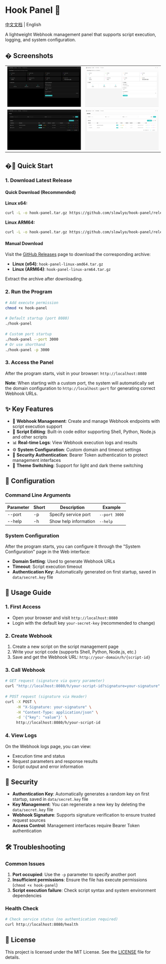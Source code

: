 # Hook Panel 🎯

[中文文档](README_zh.md) | English

A lightweight Webhook management panel that supports script execution, logging, and system configuration.

## � Screenshots

<table>
  <tr>
    <td><img src="./screenshot/home.png" alt="Home Page" width="400"/></td>
    <td><img src="./screenshot/home1.png" alt="Home Page Dark Theme" width="400"/></td>
  </tr>
  <tr>
    <td><img src="./screenshot/scripts.png" alt="Scripts Management" width="400"/></td>
    <td><img src="./screenshot/scripts1.png" alt="Scripts Management Dark Theme" width="400"/></td>
  </tr>
</table>

## �🚀 Quick Start

### 1. Download Latest Release

#### Quick Download (Recommended)

**Linux x64:**
```bash
curl -L -o hook-panel.tar.gz https://github.com/slowlyo/hook-panel/releases/latest/download/hook-panel-linux-amd64.tar.gz && tar -xzf hook-panel.tar.gz && rm hook-panel.tar.gz
```

**Linux ARM64:**
```bash
curl -L -o hook-panel.tar.gz https://github.com/slowlyo/hook-panel/releases/latest/download/hook-panel-linux-arm64.tar.gz && tar -xzf hook-panel.tar.gz && rm hook-panel.tar.gz
```

#### Manual Download

Visit the [GitHub Releases](https://github.com/slowlyo/hook-panel/releases/latest) page to download the corresponding archive:

- **Linux (x64)**: `hook-panel-linux-amd64.tar.gz`
- **Linux (ARM64)**: `hook-panel-linux-arm64.tar.gz`

Extract the archive after downloading.

### 2. Run the Program

```bash
# Add execute permission
chmod +x hook-panel

# Default startup (port 8080)
./hook-panel

# Custom port startup
./hook-panel --port 3000
# Or use shorthand
./hook-panel -p 3000
```

### 3. Access the Panel

After the program starts, visit in your browser: `http://localhost:8080`

**Note**: When starting with a custom port, the system will automatically set the domain configuration to `http://localhost:port` for generating correct Webhook URLs.

## ✨ Key Features

- 🎯 **Webhook Management**: Create and manage Webhook endpoints with script execution support
- 📝 **Script Editing**: Built-in code editor supporting Shell, Python, Node.js and other scripts
- 📊 **Real-time Logs**: View Webhook execution logs and results
- ⚙️ **System Configuration**: Custom domain and timeout settings
- 🔐 **Security Authentication**: Bearer Token authentication to protect management interfaces
- 🌙 **Theme Switching**: Support for light and dark theme switching

## 🔧 Configuration

### Command Line Arguments

| Parameter | Short | Description | Example |
|-----------|-------|-------------|---------|
| --port | -p | Specify service port | `--port 3000` |
| --help | -h | Show help information | `--help` |

### System Configuration

After the program starts, you can configure it through the "System Configuration" page in the Web interface:

- **Domain Setting**: Used to generate Webhook URLs
- **Timeout**: Script execution timeout
- **Authentication Key**: Automatically generated on first startup, saved in `data/secret.key` file

## 📖 Usage Guide

### 1. First Access

- Open your browser and visit `http://localhost:8080`
- Login with the default key `your-secret-key` (recommended to change)

### 2. Create Webhook

1. Create a new script on the script management page
2. Write your script code (supports Shell, Python, Node.js, etc.)
3. Save and get the Webhook URL: `http://your-domain/h/{script-id}`

### 3. Call Webhook

```bash
# GET request (signature via query parameter)
curl "http://localhost:8080/h/your-script-id?signature=your-signature"

# POST request (signature via Header)
curl -X POST \
     -H "X-Signature: your-signature" \
     -H "Content-Type: application/json" \
     -d '{"key": "value"}' \
     http://localhost:8080/h/your-script-id
```

### 4. View Logs

On the Webhook logs page, you can view:
- Execution time and status
- Request parameters and response results
- Script output and error information

## 🔐 Security

- **Authentication Key**: Automatically generates a random key on first startup, saved in `data/secret.key` file
- **Key Management**: You can regenerate a new key by deleting the `data/secret.key` file
- **Webhook Signature**: Supports signature verification to ensure trusted request sources
- **Access Control**: Management interfaces require Bearer Token authentication

## 🛠 Troubleshooting

### Common Issues

1. **Port occupied**: Use the `-p` parameter to specify another port
2. **Insufficient permissions**: Ensure the file has execute permissions (`chmod +x hook-panel`)
3. **Script execution failure**: Check script syntax and system environment dependencies

### Health Check

```bash
# Check service status (no authentication required)
curl http://localhost:8080/health
```

## 📄 License

This project is licensed under the MIT License. See the [LICENSE](LICENSE) file for details.

